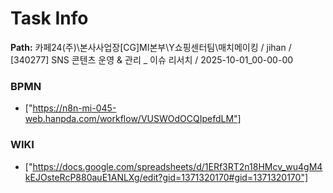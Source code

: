 # Task Info

**Path:** 카페24(주)\본사사업장\[CG]MI본부\Y쇼핑센터팀\매치메이킹 / jihan / [340277] SNS 콘텐츠 운영 & 관리 _ 이슈 리서치 / 2025-10-01_00-00-00

### BPMN
- ["https://n8n-mi-045-web.hanpda.com/workflow/VUSWOdOCQIpefdLM"]

### WIKI
- ["https://docs.google.com/spreadsheets/d/1ERf3RT2n18HMcv_wu4gM4kEJOsteRcP880auE1ANLXg/edit?gid=1371320170#gid=1371320170"]

